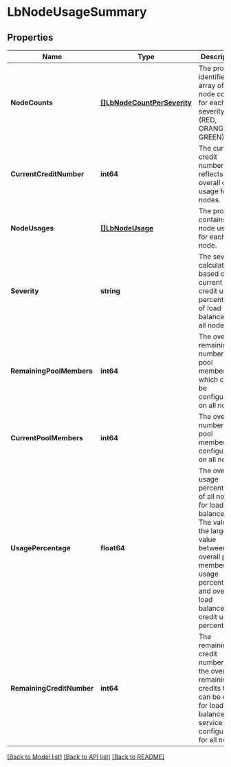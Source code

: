 # LbNodeUsageSummary

## Properties
Name | Type | Description | Notes
------------ | ------------- | ------------- | -------------
**NodeCounts** | [**[]LbNodeCountPerSeverity**](LbNodeCountPerSeverity.md) | The property identifies array of node count for each severity (RED, ORANGE and GREEN).  | [optional] [default to null]
**CurrentCreditNumber** | **int64** | The current credit number reflects the overall credit usage for all nodes.  | [optional] [default to null]
**NodeUsages** | [**[]LbNodeUsage**](LbNodeUsage.md) | The property contains lb node usages for each node.  | [optional] [default to null]
**Severity** | **string** | The severity calculation is based on current credit usage percentage of load balancer for all nodes.  | [optional] [default to null]
**RemainingPoolMembers** | **int64** | The overall remaining number of pool members which could be configured on all nodes.  | [optional] [default to null]
**CurrentPoolMembers** | **int64** | The overall number of pool members configured on all nodes.  | [optional] [default to null]
**UsagePercentage** | **float64** | The overall usage percentage of all nodes for load balancer. The value is the larger value between overall pool member usage percentage and overall load balancer credit usage percentage.  | [optional] [default to null]
**RemainingCreditNumber** | **int64** | The remaining credit number is the overall remaining credits that can be used for load balancer service configuration for all nodes.  | [optional] [default to null]

[[Back to Model list]](../README.md#documentation-for-models) [[Back to API list]](../README.md#documentation-for-api-endpoints) [[Back to README]](../README.md)

